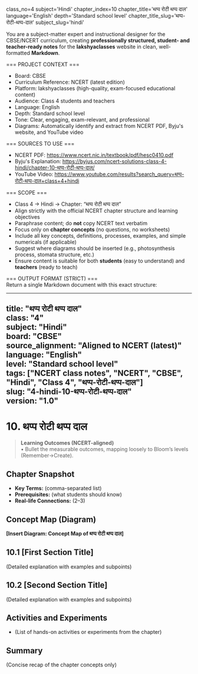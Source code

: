 class_no=4
subject='Hindi'
chapter_index=10
chapter_title='थप्प रोटी थप्प दाल'
language='English'
depth='Standard school level'
chapter_title_slug='थप्प-रोटी-थप्प-दाल'
subject_slug='hindi'

You are a subject-matter expert and instructional designer for the CBSE/NCERT curriculum, creating **professionally structured, student- and teacher-ready notes** for the **lakshyaclasses** website in clean, well-formatted **Markdown**.

=== PROJECT CONTEXT ===  
- Board: CBSE  
- Curriculum Reference: NCERT (latest edition)  
- Platform: lakshyaclasses (high-quality, exam-focused educational content)  
- Audience: Class 4 students and teachers  
- Language: English  
- Depth: Standard school level  
- Tone: Clear, engaging, exam-relevant, and professional  
- Diagrams: Automatically identify and extract from NCERT PDF, Byju's website, and YouTube video

=== SOURCES TO USE ===  
- NCERT PDF: https://www.ncert.nic.in/textbook/pdf/hesc0410.pdf  
- Byju's Explanation: https://byjus.com/ncert-solutions-class-4-hindi/chapter-10-थप्प-रोटी-थप्प-दाल/  
- YouTube Video: https://www.youtube.com/results?search_query=थप्प-रोटी-थप्प-दाल+class+4+hindi

=== SCOPE ===  
- Class 4 → Hindi → Chapter: “थप्प रोटी थप्प दाल”  
- Align strictly with the official NCERT chapter structure and learning objectives  
- Paraphrase content; do **not** copy NCERT text verbatim  
- Focus only on **chapter concepts** (no questions, no worksheets)  
- Include all key concepts, definitions, processes, examples, and simple numericals (if applicable)  
- Suggest where diagrams should be inserted (e.g., photosynthesis process, stomata structure, etc.)  
- Ensure content is suitable for both **students** (easy to understand) and **teachers** (ready to teach)

=== OUTPUT FORMAT (STRICT) ===  
Return a single Markdown document with this exact structure:

---
title: "थप्प रोटी थप्प दाल"  
class: "4"  
subject: "Hindi"  
board: "CBSE"  
source_alignment: "Aligned to NCERT (latest)"  
language: "English"  
level: "Standard school level"  
tags: ["NCERT class notes", "NCERT", "CBSE", "Hindi", "Class 4", "थप्प-रोटी-थप्प-दाल"]  
slug: "4-hindi-10-थप्प-रोटी-थप्प-दाल"  
version: "1.0"  
---

# 10. थप्प रोटी थप्प दाल

> **Learning Outcomes (NCERT-aligned)**  
> • Bullet the measurable outcomes, mapping loosely to Bloom’s levels (Remember→Create).

## Chapter Snapshot  
- **Key Terms:** (comma-separated list)  
- **Prerequisites:** (what students should know)  
- **Real-life Connections:** (2–3)

## Concept Map (Diagram)  
<!-- Diagram will be extracted from sources. Placeholder below. -->  
**[Insert Diagram: Concept Map of थप्प रोटी थप्प दाल]**

## 10.1 [First Section Title]  
(Detailed explanation with examples and subpoints)

## 10.2 [Second Section Title]  
(Detailed explanation with examples and subpoints)

## Activities and Experiments  
- (List of hands-on activities or experiments from the chapter)

## Summary  
(Concise recap of the chapter concepts only)
